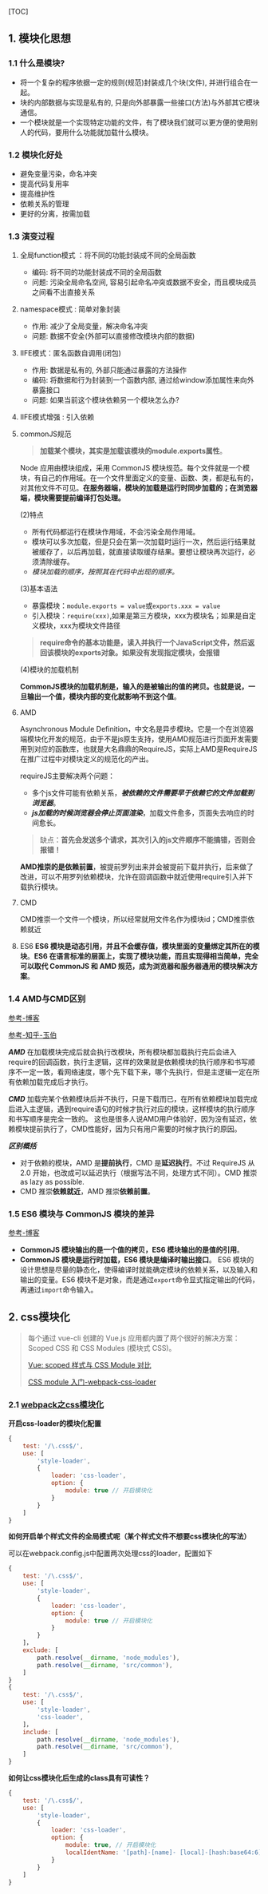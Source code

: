 [TOC]

## 1. 模块化思想 ##

### 1.1 什么是模块? ###

- 将一个复杂的程序依据一定的规则(规范)封装成几个块(文件), 并进行组合在一起。
- 块的内部数据与实现是私有的, 只是向外部暴露一些接口(方法)与外部其它模块通信。
- 一个模块就是一个实现特定功能的文件，有了模块我们就可以更方便的使用别人的代码，要用什么功能就加载什么模块。

### 1.2 模块化好处 ###

- 避免变量污染，命名冲突
- 提高代码复用率
- 提高维护性
- 依赖关系的管理
- 更好的分离，按需加载

### 1.3 演变过程 ###

1. 全局function模式 ：将不同的功能封装成不同的全局函数

   - 编码: 将不同的功能封装成不同的全局函数
   - 问题: 污染全局命名空间, 容易引起命名冲突或数据不安全，而且模块成员之间看不出直接关系

2. namespace模式 : 简单对象封装

   - 作用: 减少了全局变量，解决命名冲突
   - 问题: 数据不安全(外部可以直接修改模块内部的数据)

3. IIFE模式：匿名函数自调用(闭包)

   - 作用: 数据是私有的, 外部只能通过暴露的方法操作
   - 编码: 将数据和行为封装到一个函数内部, 通过给window添加属性来向外暴露接口
   - 问题: 如果当前这个模块依赖另一个模块怎么办?

4. IIFE模式增强 : 引入依赖

5. commonJS规范

   > **加载某个模块，其实是加载该模块的module.exports属性**。

   Node 应用由模块组成，采用 CommonJS 模块规范。每个文件就是一个模块，有自己的作用域。在一个文件里面定义的变量、函数、类，都是私有的，对其他文件不可见。**在服务器端，模块的加载是运行时同步加载的；在浏览器端，模块需要提前编译打包处理。**

   (2)特点

   - 所有代码都运行在模块作用域，不会污染全局作用域。
   - 模块可以多次加载，但是只会在第一次加载时运行一次，然后运行结果就被缓存了，以后再加载，就直接读取缓存结果。要想让模块再次运行，必须清除缓存。
   - *模块加载的顺序，按照其在代码中出现的顺序。*

   (3)基本语法

   - 暴露模块：`module.exports = value`或`exports.xxx = value`
   - 引入模块：`require(xxx)`,如果是第三方模块，xxx为模块名；如果是自定义模块，xxx为模块文件路径

   > **require命令的基本功能是，读入并执行一个JavaScript文件，然后返回该模块的exports对象。如果没有发现指定模块，会报错**

   (4)模块的加载机制

   **CommonJS模块的加载机制是，输入的是被输出的值的拷贝。也就是说，一旦输出一个值，模块内部的变化就影响不到这个值**。

6. AMD

   Asynchronous Module Definition，中文名是异步模块。它是一个在浏览器端模块化开发的规范，由于不是js原生支持，使用AMD规范进行页面开发需要用到对应的函数库，也就是大名鼎鼎的RequireJS，实际上AMD是RequireJS在推广过程中对模块定义的规范化的产出。

   requireJS主要解决两个问题：

   - 多个js文件可能有依赖关系，***被依赖的文件需要早于依赖它的文件加载到浏览器***。
   - ***js加载的时候浏览器会停止页面渲染***，加载文件愈多，页面失去响应的时间愈长。

   > 缺点：**首先会发送多个请求，其次引入的js文件顺序不能搞错，否则会报错！**

   **AMD推崇的是依赖前置**，被提前罗列出来并会被提前下载并执行，后来做了改进，可以不用罗列依赖模块，允许在回调函数中就近使用require引入并下载执行模块。

7. CMD

   CMD推崇一个文件一个模块，所以经常就用文件名作为模块id；CMD推崇依赖就近

8. ES6
   **ES6 模块是动态引用，并且不会缓存值，模块里面的变量绑定其所在的模块**。**ES6 在语言标准的层面上，实现了模块功能，而且实现得相当简单，完全可以取代 CommonJS 和 AMD 规范，成为浏览器和服务器通用的模块解决方案**。

### 1.4 AMD与CMD区别 ###

[参考-博客](https://www.cnblogs.com/code-klaus/p/9011911.html)

[参考-知乎-玉伯](https://www.zhihu.com/question/20351507/answer/14859415)

***AMD***  在加载模块完成后就会执行改模块，所有模块都加载执行完后会进入require的回调函数，执行主逻辑，这样的效果就是依赖模块的执行顺序和书写顺序不一定一致，看网络速度，哪个先下载下来，哪个先执行，但是主逻辑一定在所有依赖加载完成后才执行。

***CMD***  加载完某个依赖模块后并不执行，只是下载而已，在所有依赖模块加载完成后进入主逻辑，遇到require语句的时候才执行对应的模块，这样模块的执行顺序和书写顺序是完全一致的。
这也是很多人说AMD用户体验好，因为没有延迟，依赖模块提前执行了，CMD性能好，因为只有用户需要的时候才执行的原因。

***区别概括***

- 对于依赖的模块，AMD 是**提前执行**，CMD 是**延迟执行**。不过 RequireJS 从 2.0 开始，也改成可以延迟执行（根据写法不同，处理方式不同）。CMD 推崇 as lazy as possible.
- CMD 推崇**依赖就近**，AMD 推崇**依赖前置**。

### 1.5 ES6 模块与 CommonJS 模块的差异 ###

[参考-博客](http://web.jobbole.com/95559/)

- **CommonJS 模块输出的是一个值的拷贝，ES6 模块输出的是值的引用**。
- **CommonJS 模块是运行时加载，ES6 模块是编译时输出接口**。
  ES6 模块的设计思想是尽量的静态化，使得编译时就能确定模块的依赖关系，以及输入和输出的变量。ES6 模块不是对象，而是通过`export`命令显式指定输出的代码，再通过`import`命令输入。

## 2. css模块化 ##

> 每个通过 vue-cli 创建的 Vue.js 应用都内置了两个很好的解决方案：Scoped CSS 和 CSS Modules (模块式 CSS)。
>
> [Vue: scoped 样式与 CSS Module 对比](<https://mp.weixin.qq.com/s?__biz=MzUzOTM0MTE4OQ==&mid=2247485033&idx=1&sn=a0701322cbbb5f132e17974d99529211&chksm=fac8be83cdbf3795bb8193c998d1cf2511b8cf061e1c88200c28a3154a94155b2e330269c028&mpshare=1&scene=1&srcid=1208nOH32g3oozTN7nw0aO2c#rd>)
>
> [CSS module 入门-webpack-css-loader](https://segmentfault.com/a/1190000014722978)

### 2.1 [webpack之css模块化](<https://blog.csdn.net/hdchangchang/article/details/80183501>) ###

**开启css-loader的模块化配置**

```js
{
    test: '/\.css$/',
    use: [
        'style-loader',
        {
            loader: 'css-loader',
            option: {
                module: true // 开启模块化
            }
        }
    ]
}
```

**如何开启单个样式文件的全局模式呢（某个样式文件不想要css模块化的写法）**

可以在webpack.config.js中配置两次处理css的loader，配置如下

```js
{
    test: '/\.css$/',
    use: [
        'style-loader',
        {
            loader: 'css-loader',
            option: {
                module: true // 开启模块化
            }
        }
    ]，
    exclude: [
        path.resolve(__dirname, 'node_modules'),
        path.resolve(__dirname, 'src/common'),
    ]
}
{
    test: '/\.css$/',
    use: [
        'style-loader',
        'css-loader',
    ]，
    include: [
        path.resolve(__dirname, 'node_modules'),
        path.resolve(__dirname, 'src/common'),
    ]
}
```

**如何让css模块化后生成的class具有可读性？**

```js
{
    test: '/\.css$/',
    use: [
        'style-loader',
        {
            loader: 'css-loader',
            option: {
                module: true, // 开启模块化
                localIdentName: '[path]-[name]-	[local]-[hash:base64:6]' // 默认是[hash:base64]
            }
        }
    ]
}
```

